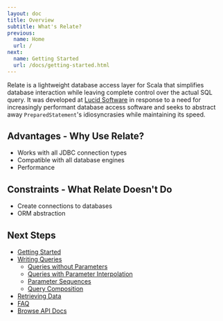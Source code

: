 ```yaml
---
layout: doc
title: Overview
subtitle: What's Relate?
previous:
  name: Home
  url: /
next:
  name: Getting Started
  url: /docs/getting-started.html
---
```

Relate is a lightweight database access layer for Scala that simplifies database interaction while leaving complete control over the actual SQL query. It was developed at [Lucid Software](https://golucid.co) in response to a need for increasingly performant database access software and seeks to abstract away `PreparedStatement`'s idiosyncrasies while maintaining its speed.

## Advantages - Why Use Relate?
* Works with all JDBC connection types
* Compatible with all database engines
* Performance

## Constraints - What Relate Doesn't Do
* Create connections to databases
* ORM abstraction

## Next Steps
* [Getting Started]({{site.baseurl}}/docs/getting-started.html)
* [Writing Queries]({{site.baseurl}}/docs/writing-queries.html)
  * [Queries without Parameters]({{site.baseurl}}/docs/writing-queries.html#basic-queries)
  * [Queries with Parameter Interpolation]({{site.baseurl}}/docs/writing-queries.html#basic-parameter-interpolation)
  * [Parameter Sequences]({{site.baseurl}}/docs/writing-queries.html#parameter-sequences)
  * [Query Composition]({{site.baseurl}}/docs/writing-queries.html#query-composition)
* [Retrieving Data]({{site.baseurl}}/docs/retrieving-data.html)
* [FAQ]({{site.baseurl}}/docs/faq.html)
* [Browse API Docs]({{site.baseurl}}/docs/api/index.html)
